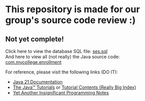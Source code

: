 # This repository is made for our group's source code review :)

## Not yet complete!

Click here to view the database SQL file: [ses.sql](source/ses.sql) <br />
And here to view all (not really) the Java source code: [com.mycollege.enrollment](source/StudentEnrollmentSystem/src/com/mycollege/enrollment)

For reference, please visit the following links (DO IT):
- [Java 21 Documentation](https://docs.oracle.com/en/java/javase/21/docs/api/index.html)
- [The Java™ Tutorials](https://docs.oracle.com/javase/tutorial/) or [Tutorial Contents (Really Big Index)](https://docs.oracle.com/javase/tutorial/reallybigindex.html)
- [Yet Another Insignificant Programming Notes](https://chua.bitbucket.io)
